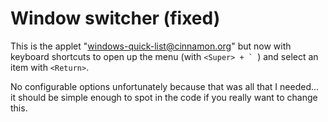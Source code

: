 
# Window switcher (fixed)

This is the applet "windows-quick-list@cinnamon.org" but now with keyboard shortcuts to open up the menu (with ``<Super> + ` ``) and select an item with `<Return>`.

No configurable options unfortunately because that was all that I needed... it should be simple enough to spot in the code if you really want to change this.
